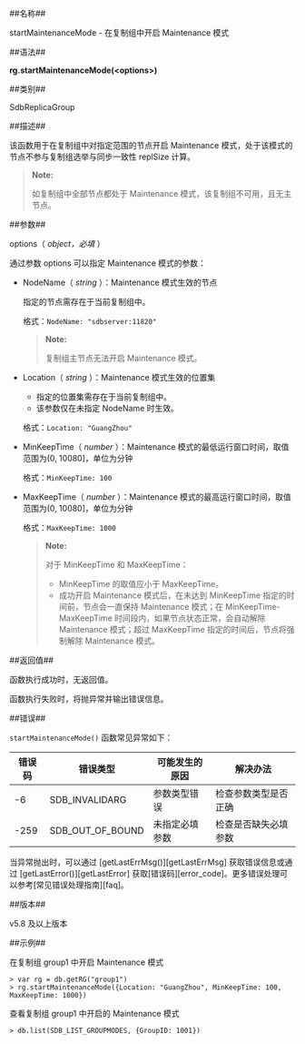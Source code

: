 ##名称##

startMaintenanceMode - 在复制组中开启 Maintenance 模式

##语法##

**rg.startMaintenanceMode(\<options\>)**

##类别##

SdbReplicaGroup 

##描述##

该函数用于在复制组中对指定范围的节点开启 Maintenance 模式，处于该模式的节点不参与复制组选举与同步一致性 replSize 计算。

> **Note:**
>
> 如复制组中全部节点都处于 Maintenance 模式，该复制组不可用，且无主节点。

##参数##

options（ *object，必填* ）

通过参数 options 可以指定 Maintenance 模式的参数：

- NodeName（ *string* ）：Maintenance 模式生效的节点

    指定的节点需存在于当前复制组中。

    格式：`NodeName: "sdbserver:11820"`

    > **Note:**  
    >
    > 复制组主节点无法开启 Maintenance 模式。

- Location（ *string* ）：Maintenance 模式生效的位置集

    - 指定的位置集需存在于当前复制组中。
    - 该参数仅在未指定 NodeName 时生效。

    格式：`Location: "GuangZhou"`

- MinKeepTime（ *number* ）：Maintenance 模式的最低运行窗口时间，取值范围为(0, 10080]，单位为分钟

    格式：`MinKeepTime: 100`

- MaxKeepTime（ *number* ）：Maintenance 模式的最高运行窗口时间，取值范围为(0, 10080]，单位为分钟

    格式：`MaxKeepTime: 1000`

    > **Note:**
    >
    > 对于 MinKeepTime 和 MaxKeepTime：
    > - MinKeepTime 的取值应小于 MaxKeepTime。
    > - 成功开启 Maintenance 模式后，在未达到 MinKeepTime 指定的时间前，节点会一直保持 Maintenance 模式；在 MinKeepTime-MaxKeepTime 时间段内，如果节点状态正常，会自动解除 Maintenance 模式；超过 MaxKeepTime 指定的时间后，节点将强制解除 Maintenance 模式。

##返回值##

函数执行成功时，无返回值。

函数执行失败时，将抛异常并输出错误信息。

##错误##

`startMaintenanceMode()` 函数常见异常如下：

| 错误码 | 错误类型 | 可能发生的原因 | 解决办法 |
| ------ | -------- | -------------- | -------- |
| -6 | SDB_INVALIDARG | 参数类型错误 | 检查参数类型是否正确 |
| -259 | SDB_OUT_OF_BOUND | 未指定必填参数 | 检查是否缺失必填参数 |

当异常抛出时，可以通过 [getLastErrMsg()][getLastErrMsg] 获取错误信息或通过 [getLastError()][getLastError] 获取[错误码][error_code]。更多错误处理可以参考[常见错误处理指南][faq]。

##版本##

v5.8 及以上版本

##示例##

在复制组 group1 中开启 Maintenance 模式

```lang-javascript
> var rg = db.getRG("group1")
> rg.startMaintenanceMode({Location: "GuangZhou", MinKeepTime: 100, MaxKeepTime: 1000})
```

查看复制组 group1 中开启的 Maintenance 模式

```lang-javascript
> db.list(SDB_LIST_GROUPMODES, {GroupID: 1001})
```

[^_^]:
     本文使用的所有引用及链接
[getLastErrMsg]:manual/Manual/Sequoiadb_Command/Global/getLastErrMsg.md
[getLastError]:manual/Manual/Sequoiadb_Command/Global/getLastError.md
[faq]:manual/FAQ/faq_sdb.md
[error_code]:manual/Manual/Sequoiadb_error_code.md
